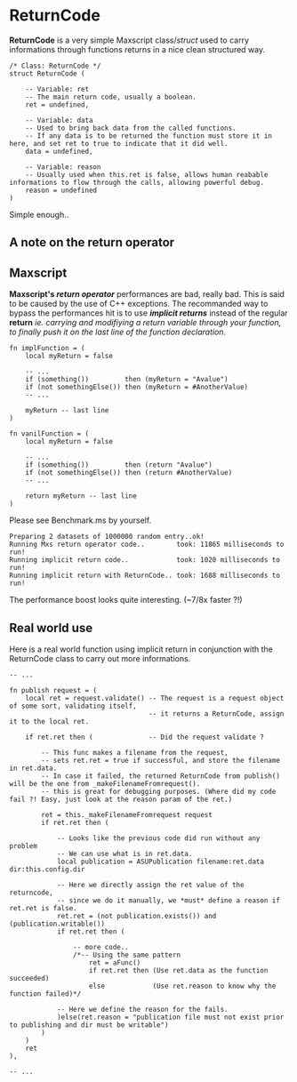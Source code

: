 

# ReturnCode
**ReturnCode** is a very simple Maxscript class/*struct* used to carry informations through functions returns in a nice clean structured way.


```maxscript
/* Class: ReturnCode */
struct ReturnCode (

	-- Variable: ret
	-- The main return code, usually a boolean.
	ret = undefined,
	
	-- Variable: data
	-- Used to bring back data from the called functions. 
	-- If any data is to be returned the function must store it in here, and set ret to true to indicate that it did well.
	data = undefined,

	-- Variable: reason
	-- Usually used when this.ret is false, allows human reabable informations to flow through the calls, allowing powerful debug. 
	reason = undefined
)
```
Simple enough..


## A note on the return operator

## Maxscript
**Maxscript's *return operator*** performances are bad, really bad. This is said to be caused by the use of C++ exceptions. 
The recommanded way to bypass the performances hit is to use ***implicit returns*** instead of the regular **return** *ie. carrying and modifiying a return variable through your function, to finally push it on the last line of the function declaration.*

```maxscript
fn implFunction = (
	local myReturn = false
	
	-- ...
	if (something())         then (myReturn = "Avalue")
	if (not somethingElse()) then (myReturn = #AnotherValue)
	-- ...

	myReturn -- last line 
)

fn vanilFunction = (
	local myReturn = false
	
	-- ...
	if (something())         then (return "Avalue")
	if (not somethingElse()) then (return #AnotherValue)
	-- ...

	return myReturn -- last line 
)
```

Please see Benchmark.ms by yourself.
```maxscript
Preparing 2 datasets of 1000000 random entry..ok!
Running Mxs return operator code..        took: 11865 milliseconds to run!
Running implicit return code..            took: 1020 milliseconds to run!
Running implicit return with ReturnCode.. took: 1688 milliseconds to run!
```
The performance boost looks quite interesting. (~7/8x faster ?!)

## Real world use
Here is a real world function using implicit return in conjunction with the ReturnCode class to carry out more informations.

```maxscript
-- ...

fn publish request = (
	local ret = request.validate() -- The request is a request object of some sort, validating itself,
	                               -- it returns a ReturnCode, assign it to the local ret.

	if ret.ret then (              -- Did the request validate ?
		
		-- This func makes a filename from the request, 
		-- sets ret.ret = true if successful, and store the filename in ret.data. 
		-- In case it failed, the returned ReturnCode from publish() will be the one from _makeFilenameFromrequest().
		-- this is great for debugging purposes. (Where did my code fail ?! Easy, just look at the reason param of the ret.)

		ret = this._makeFilenameFromrequest request
		if ret.ret then (

			-- Looks like the previous code did run without any problem
			-- We can use what is in ret.data.
			local publication = ASUPublication filename:ret.data dir:this.config.dir

			-- Here we directly assign the ret value of the returncode,
			-- since we do it manually, we *must* define a reason if ret.ret is false. 
			ret.ret = (not publication.exists()) and (publication.writable())
			if ret.ret then (

				-- more code..
				/*-- Using the same pattern
					ret = aFunc()
					if ret.ret then (Use ret.data as the function succeeded)
					else            (Use ret.reason to know why the function failed)*/

			-- Here we define the reason for the fails.
			)else(ret.reason = "publication file must not exist prior to publishing and dir must be writable")
		)
	)
	ret
),

-- ...
```